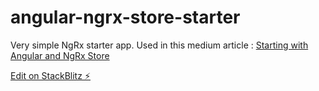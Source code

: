 # angular-ngrx-store-starter

Very simple NgRx starter app. Used in this medium article : [Starting with Angular and NgRx Store](https://medium.com/%2540coco.boudard/starting-with-angular-and-ngrx-store-75e92c90d346)

[Edit on StackBlitz ⚡️](https://stackblitz.com/edit/angular-ngrx-store-starter)